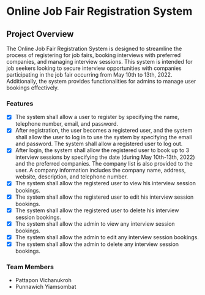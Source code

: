 # Online Job Fair Registration System

## Project Overview

The Online Job Fair Registration System is designed to streamline the process of registering for job fairs, booking interviews with preferred companies, and managing interview sessions. This system is intended for job seekers looking to secure interview opportunities with companies participating in the job fair occurring from May 10th to 13th, 2022. Additionally, the system provides functionalities for admins to manage user bookings effectively.

### Features
- [x] The system shall allow a user to register by specifying the name, telephone number, email, and password.
- [x] After registration, the user becomes a registered user, and the system shall allow the user to log in to use the system by specifying the email and password. The system shall allow a registered user to log out.
- [x] After login, the system shall allow the registered user to book up to 3 interview sessions by specifying the date (during May 10th-13th, 2022) and the preferred companies. The company list is also provided to the user. A company information includes the company name, address, website, description, and telephone number.
- [x] The system shall allow the registered user to view his interview session bookings.
- [x] The system shall allow the registered user to edit his interview session bookings.
- [x] The system shall allow the registered user to delete his interview session bookings.
- [x] The system shall allow the admin to view any interview session bookings.
- [x] The system shall allow the admin to edit any interview session bookings.
- [x] The system shall allow the admin to delete any interview session bookings.

### Team Members

- Pattapon Vichanukroh
- Punnawich Yiamsombat
